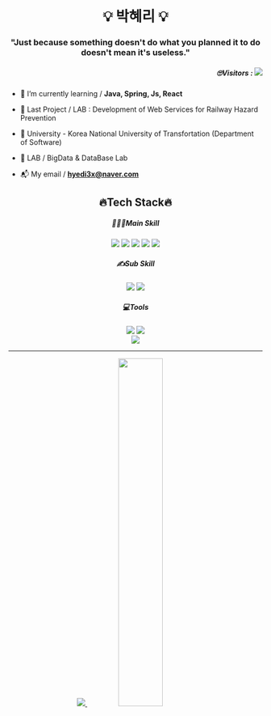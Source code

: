 <h1 align="center">💡 박혜리 💡</h1>
<h3 align="center">"Just because something doesn't do what you planned it to do doesn't mean it's useless."</h3>

<h5 align="right"> 🙄Visitors : <a href="https://hits.seeyoufarm.com"><img src="https://hits.seeyoufarm.com/api/count/incr/badge.svg?url=https%3A%2F%2Fgithub.com%2Fhyedi3x&count_bg=%236CE09A&title_bg=%23555555&icon=&icon_color=%23E7E7E7&title=View&edge_flat=false"/></a></h5>

- 📖 I’m currently learning  / **Java, Spring, Js, React**

- 📑 Last Project / LAB : Development of Web Services for Railway Hazard Prevention

- 🏫 University - Korea National University of Transfortation (Department of Software)

- 💼 LAB / BigData & DataBase Lab

- 📬 My email / **hyedi3x@naver.com**

<h2 align="center">🔥Tech Stack🔥</h2>

<h5 align="center"> 👩🏻‍💻Main Skill </h5>
<p align="center">

<img src="https://img.shields.io/badge/HTML-E34F26?style=flat&logo=HTML5&logoColor=black"/>
<img src="https://img.shields.io/badge/CSS-1572B6?style=flat&logo=CSS3&logoColor=black"/>
<img src="https://img.shields.io/badge/JavaScript-F7DF1E?style=flat&logo=JavaScript&logoColor=black"/>
<img src="https://img.shields.io/badge/Java-007396?style=flat&logo=Java&logoColor=black"/>
<img src="https://img.shields.io/badge/React-61DAFB?style=flat&logo=React&logoColor=black"/>

 
<br/>

</p>

<h5 align="center"> ✍Sub Skill </h5>
<p align="center">
<img src="https://img.shields.io/badge/Android-3DDC84?style=flat&logo=Android&logoColor=black"/>
<img src="https://img.shields.io/badge/Django-092E20?style=flat&logo=Django&logoColor=black"/>


</p>

<h5 align="center"> 💻Tools </h5>
<p align="center">

<img src="https://img.shields.io/badge/VSCode-007ACC?style=flat&logo=Visual Studio Code&logoColor=white"/>
<img src="https://img.shields.io/badge/GitHub-181717?style=flat&logo=GitHub&logoColor=white"/>
<br/>

<img src="https://img.shields.io/badge/Android Studio-3DDC84?style=flat&logo=Android Studio&logoColor=black"/>
<br/>

</p>
<hr>

<div align=center>

<a href="s">
  <img src="https://github-readme-stats.vercel.app/api/top-langs/?username=hyedi3x&exclude_repo=dkssud8150.github.io&layout=compact&theme=github_dark_dimmed" />
</a>
<a href="s">
  <img src="https://github-readme-stats.vercel.app/api?username=hyedi3x&theme=github_dark_dimmed&show_icons=true" width="42%" />
</a>

</div>
